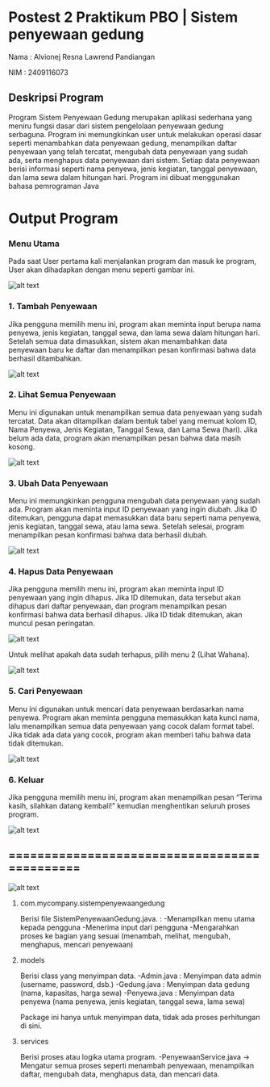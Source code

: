 # Postest 2 Praktikum PBO | Sistem penyewaan gedung

Nama : Alvionej Resna Lawrend Pandiangan

NIM  : 2409116073

## Deskripsi Program
Program Sistem Penyewaan Gedung merupakan aplikasi sederhana yang meniru fungsi dasar dari sistem pengelolaan penyewaan gedung serbaguna. Program ini memungkinkan user untuk melakukan operasi dasar seperti menambahkan data penyewaan gedung, menampilkan daftar penyewaan yang telah tercatat, mengubah data penyewaan yang sudah ada, serta menghapus data penyewaan dari sistem. Setiap data penyewaan berisi informasi seperti nama penyewa, jenis kegiatan, tanggal penyewaan, dan lama sewa dalam hitungan hari. Program ini dibuat menggunakan bahasa pemrograman Java

# Output Program

### Menu Utama
Pada saat User pertama kali menjalankan program dan masuk ke program, User akan dihadapkan dengan menu seperti gambar ini.

![alt text](image.png)

### 1. Tambah Penyewaan

Jika pengguna memilih menu ini, program akan meminta input berupa nama penyewa, jenis kegiatan, tanggal sewa, dan lama sewa dalam hitungan hari. Setelah semua data dimasukkan, sistem akan menambahkan data penyewaan baru ke daftar dan menampilkan pesan konfirmasi bahwa data berhasil ditambahkan.

![alt text](image-1.png)

### 2. Lihat Semua Penyewaan

Menu ini digunakan untuk menampilkan semua data penyewaan yang sudah tercatat. Data akan ditampilkan dalam bentuk tabel yang memuat kolom ID, Nama Penyewa, Jenis Kegiatan, Tanggal Sewa, dan Lama Sewa (hari). Jika belum ada data, program akan menampilkan pesan bahwa data masih kosong.

![alt text](image-2.png)

### 3. Ubah Data Penyewaan

Menu ini memungkinkan pengguna mengubah data penyewaan yang sudah ada. Program akan meminta input ID penyewaan yang ingin diubah. Jika ID ditemukan, pengguna dapat memasukkan data baru seperti nama penyewa, jenis kegiatan, tanggal sewa, atau lama sewa. Setelah selesai, program menampilkan pesan konfirmasi bahwa data berhasil diubah.

![alt text](image-3.png)

### 4. Hapus Data Penyewaan

Jika pengguna memilih menu ini, program akan meminta input ID penyewaan yang ingin dihapus. Jika ID ditemukan, data tersebut akan dihapus dari daftar penyewaan, dan program menampilkan pesan konfirmasi bahwa data berhasil dihapus. Jika ID tidak ditemukan, akan muncul pesan peringatan.

![alt text](image-4.png)

Untuk melihat apakah data sudah terhapus, pilih menu 2 (Lihat Wahana).

![alt text](image-5.png)
### 5. Cari Penyewaan

Menu ini digunakan untuk mencari data penyewaan berdasarkan nama penyewa. Program akan meminta pengguna memasukkan kata kunci nama, lalu menampilkan semua data penyewaan yang cocok dalam format tabel. Jika tidak ada data yang cocok, program akan memberi tahu bahwa data tidak ditemukan.

![alt text](image-6.png)

### 6. Keluar

Jika pengguna memilih menu ini, program akan menampilkan pesan “Terima kasih, silahkan datang kembali!” kemudian menghentikan seluruh proses program.

![alt text](image-7.png)

## =============================================

![alt text](image-8.png)

1. com.mycompany.sistempenyewaangedung

     Berisi file SistemPenyewaanGedung.java. :
    -Menampilkan menu utama kepada pengguna
    -Menerima input dari pengguna
    -Mengarahkan proses ke bagian yang sesuai (menambah, melihat, mengubah, menghapus, mencari penyewaan)


2. models

    Berisi class yang menyimpan data.
    -Admin.java : Menyimpan data admin (username, password, dsb.)
    -Gedung.java : Menyimpan data gedung (nama, kapasitas, harga sewa)
    -Penyewa.java : Menyimpan data penyewa (nama penyewa, jenis kegiatan,  tanggal sewa, lama sewa)

    Package ini hanya untuk menyimpan data, tidak ada proses perhitungan di sini.

3. services

    Berisi proses atau logika utama program.
    -PenyewaanService.java → Mengatur semua proses seperti menambah penyewaan, menampilkan daftar, mengubah data, menghapus data, dan mencari data.
